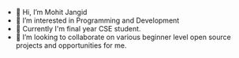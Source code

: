 - 👋 Hi, I’m Mohit Jangid
- 👀 I’m interested in Programming and Development
- 🌱 Currently I'm final year CSE student.
- 💞️ I’m looking to collaborate on various beginner level open source projects and opportunities for me.

<!---
iammohit07/iammohit07 is a ✨ special ✨ repository because its `README.md` (this file) appears on your GitHub profile.
You can click the Preview link to take a look at your changes.
--->
